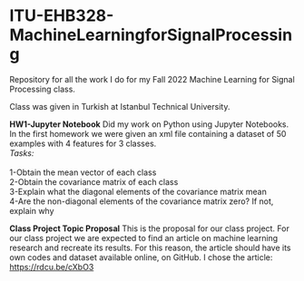# ITU-EHB328-MachineLearningforSignalProcessing
Repository for all the work I do for my Fall 2022 Machine Learning for Signal Processing class. 

Class was given in Turkish at Istanbul Technical University.

<b>HW1-Jupyter Notebook</b>
Did my work on Python using Jupyter Notebooks. In the first homework we were given an xml file containing a dataset of 50 examples with 4 features for 3 classes.<br>
<i>Tasks:</i><br>
<br>1-Obtain the mean vector of each class
<br>2-Obtain the covariance matrix of each class
<br>3-Explain what the diagonal elements of the covariance matrix mean
<br>4-Are the non-diagonal elements of the covariance matrix zero? If not, explain why

<b>Class Project Topic Proposal</b>
This is the proposal for our class project. For our class project we are expected to find an article on machine learning research and recreate its results. For this reason, the article should have its own codes and dataset available online, on GitHub. 
I chose the article: <br>
https://rdcu.be/cXbO3
